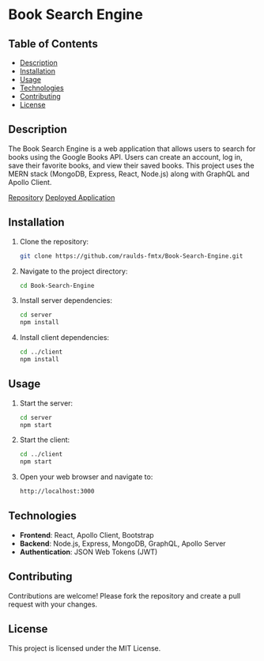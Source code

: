 # Book Search Engine

## Table of Contents

- [Description](#description)
- [Installation](#installation)
- [Usage](#usage)
- [Technologies](#technologies)
- [Contributing](#contributing)
- [License](#license)

## Description

The Book Search Engine is a web application that allows users to search for books using the Google Books API. Users can create an account, log in, save their favorite books, and view their saved books. This project uses the MERN stack (MongoDB, Express, React, Node.js) along with GraphQL and Apollo Client.

[Repository](https://github.com/raulds-fmtx/Book-Search-Engine)
[Deployed Application](https://book-search-engine-wjcx.onrender.com/)

## Installation

1. Clone the repository:
    ```sh
    git clone https://github.com/raulds-fmtx/Book-Search-Engine.git
    ```
2. Navigate to the project directory:
    ```sh
    cd Book-Search-Engine
    ```
3. Install server dependencies:
    ```sh
    cd server
    npm install
    ```
4. Install client dependencies:
    ```sh
    cd ../client
    npm install
    ```

## Usage

1. Start the server:
    ```sh
    cd server
    npm start
    ```
2. Start the client:
    ```sh
    cd ../client
    npm start
    ```
3. Open your web browser and navigate to:
    ```sh
    http://localhost:3000
    ```

## Technologies

- **Frontend**: React, Apollo Client, Bootstrap
- **Backend**: Node.js, Express, MongoDB, GraphQL, Apollo Server
- **Authentication**: JSON Web Tokens (JWT)

## Contributing

Contributions are welcome! Please fork the repository and create a pull request with your changes.

## License

This project is licensed under the MIT License.